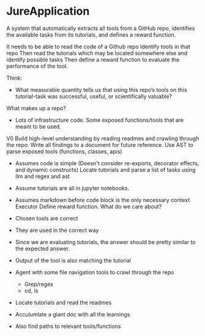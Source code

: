 # JureApplication
A system that automatically extracts all tools from a GitHub repo, identifies the available tasks from its tutorials, and defines a reward function.

It needs to be able to read the code of a Github repo
Identify tools in that repo
Then read the tutorials which may be located somewhere else and identify possible tasks
Then define a reward function to evaluate the performance of the tool.

Think:
- What measurable quantity tells us that using this repo’s tools on this tutorial-task was successful, useful, or scientifically valuable?

What makes up a repo?
- Lots of infrastructure code. Some exposed functions/tools that are meant to be used. 

V0
Build high-level understanding by reading readmes and crawling through the repo. Write all findings to a document for future reference.
Use AST to parse exposed tools (functions, classes, apis)
- Assumes code is simple (Doesn't consider re-exports, decorator effects, and dynamic constructs)
Locate tutorials and parse a list of tasks using llm and regex and ast
- Assume tutorials are all in jupyter notebooks.
- Assumes markdown before code block is the only necessary context
Executor
Define reward function. What do we care about?
- Chosen tools are correct
- They are used in the correct way
- Since we are evaluating tutorials, the answer should be pretty similar to the expected answer.
- Output of the tool is also matching the tutorial

- Agent with some file navigation tools to crawl through the repo
    - Grep/regex
    - cd, ls
- Locate tutorials and read the readmes
- Acculumlate a giant doc with all the learnings
- Also find paths to relevant tools/functions